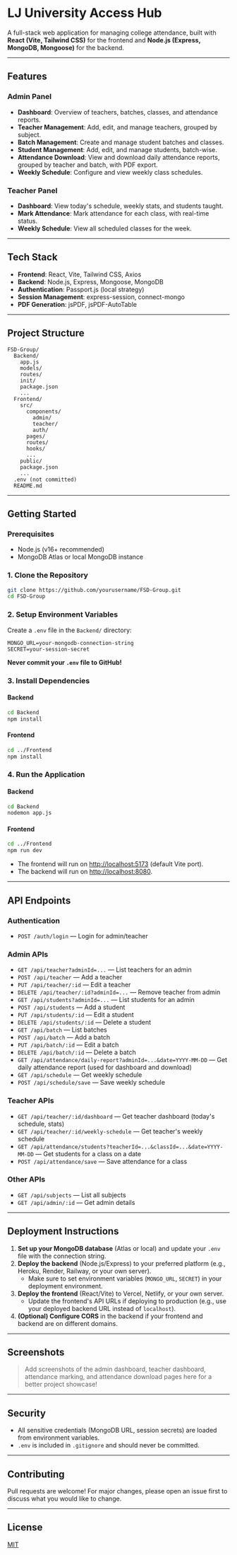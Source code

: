# LJ University Access Hub

A full-stack web application for managing college attendance, built with **React (Vite, Tailwind CSS)** for the frontend and **Node.js (Express, MongoDB, Mongoose)** for the backend.

---

## Features

### Admin Panel
- **Dashboard**: Overview of teachers, batches, classes, and attendance reports.
- **Teacher Management**: Add, edit, and manage teachers, grouped by subject.
- **Batch Management**: Create and manage student batches and classes.
- **Student Management**: Add, edit, and manage students, batch-wise.
- **Attendance Download**: View and download daily attendance reports, grouped by teacher and batch, with PDF export.
- **Weekly Schedule**: Configure and view weekly class schedules.

### Teacher Panel
- **Dashboard**: View today's schedule, weekly stats, and students taught.
- **Mark Attendance**: Mark attendance for each class, with real-time status.
- **Weekly Schedule**: View all scheduled classes for the week.

---

## Tech Stack

- **Frontend**: React, Vite, Tailwind CSS, Axios
- **Backend**: Node.js, Express, Mongoose, MongoDB
- **Authentication**: Passport.js (local strategy)
- **Session Management**: express-session, connect-mongo
- **PDF Generation**: jsPDF, jsPDF-AutoTable

---

## Project Structure

```
FSD-Group/
  Backend/
    app.js
    models/
    routes/
    init/
    package.json
    ...
  Frontend/
    src/
      components/
        admin/
        teacher/
        auth/
      pages/
      routes/
      hooks/
      ...
    public/
    package.json
    ...
  .env (not committed)
  README.md
```

---

## Getting Started

### Prerequisites

- Node.js (v16+ recommended)
- MongoDB Atlas or local MongoDB instance

### 1. Clone the Repository

```bash
git clone https://github.com/yourusername/FSD-Group.git
cd FSD-Group
```

### 2. Setup Environment Variables

Create a `.env` file in the `Backend/` directory:

```
MONGO_URL=your-mongodb-connection-string
SECRET=your-session-secret
```

**Never commit your `.env` file to GitHub!**

### 3. Install Dependencies

#### Backend

```bash
cd Backend
npm install
```

#### Frontend

```bash
cd ../Frontend
npm install
```

### 4. Run the Application

#### Backend

```bash
cd Backend
nodemon app.js
```

#### Frontend

```bash
cd ../Frontend
npm run dev
```

- The frontend will run on [http://localhost:5173](http://localhost:5173) (default Vite port).
- The backend will run on [http://localhost:8080](http://localhost:8080).

---

## API Endpoints

### Authentication
- `POST /auth/login` — Login for admin/teacher

### Admin APIs
- `GET /api/teacher?adminId=...` — List teachers for an admin
- `POST /api/teacher` — Add a teacher
- `PUT /api/teacher/:id` — Edit a teacher
- `DELETE /api/teacher/:id?adminId=...` — Remove teacher from admin
- `GET /api/students?adminId=...` — List students for an admin
- `POST /api/students` — Add a student
- `PUT /api/students/:id` — Edit a student
- `DELETE /api/students/:id` — Delete a student
- `GET /api/batch` — List batches
- `POST /api/batch` — Add a batch
- `PUT /api/batch/:id` — Edit a batch
- `DELETE /api/batch/:id` — Delete a batch
- `GET /api/attendance/daily-report?adminId=...&date=YYYY-MM-DD` — Get daily attendance report (used for dashboard and download)
- `GET /api/schedule` — Get weekly schedule
- `POST /api/schedule/save` — Save weekly schedule

### Teacher APIs
- `GET /api/teacher/:id/dashboard` — Get teacher dashboard (today's schedule, stats)
- `GET /api/teacher/:id/weekly-schedule` — Get teacher's weekly schedule
- `GET /api/attendance/students?teacherId=...&classId=...&date=YYYY-MM-DD` — Get students for a class on a date
- `POST /api/attendance/save` — Save attendance for a class

### Other APIs
- `GET /api/subjects` — List all subjects
- `GET /api/admin/:id` — Get admin details

---

## Deployment Instructions

1. **Set up your MongoDB database** (Atlas or local) and update your `.env` file with the connection string.
2. **Deploy the backend** (Node.js/Express) to your preferred platform (e.g., Heroku, Render, Railway, or your own server).
   - Make sure to set environment variables (`MONGO_URL`, `SECRET`) in your deployment environment.
3. **Deploy the frontend** (React/Vite) to Vercel, Netlify, or your own server.
   - Update the frontend's API URLs if deploying to production (e.g., use your deployed backend URL instead of `localhost`).
4. **(Optional) Configure CORS** in the backend if your frontend and backend are on different domains.

---

## Screenshots

> Add screenshots of the admin dashboard, teacher dashboard, attendance marking, and attendance download pages here for a better project showcase!

---

## Security

- All sensitive credentials (MongoDB URL, session secrets) are loaded from environment variables.
- `.env` is included in `.gitignore` and should never be committed.

---

## Contributing

Pull requests are welcome! For major changes, please open an issue first to discuss what you would like to change.

---

## License

[MIT](LICENSE)

